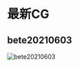 # 最新CG

## bete20210603

![bete20210603](https://cdn.jsdelivr.net/gh/Rcrwrate/benghuai/.gitbook/assets/bete20210603.png)

